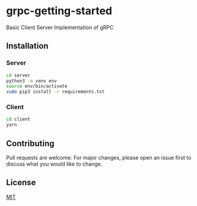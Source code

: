 # grpc-getting-started
Basic Client Server Implementation of gRPC

## Installation
### Server
```bash
cd server
python3 -m venv env
source env/bin/activate
sudo pip3 install -r requirements.txt

```
### Client

```bash
cd client
yarn
```


## Contributing
Pull requests are welcome. For major changes, please open an issue first to discuss what you would like to change.

## License
[MIT](https://choosealicense.com/licenses/mit/)
